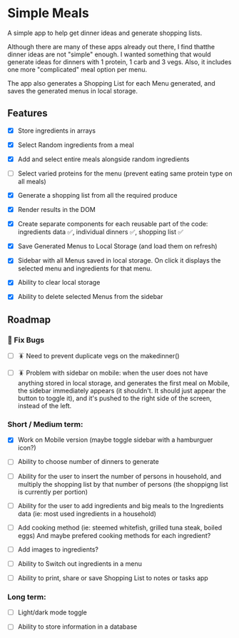 # Simple Meals

A simple app to help get dinner ideas and generate shopping lists.

Although there are many of these apps already out there, I find thatthe dinner ideas are not "simple" enough. I wanted something that would generate ideas for dinners with 1 protein, 1 carb and 3 vegs. Also, it includes one more "complicated" meal option per menu.

The app also generates a Shopping List for each Menu generated, and saves the generated menus in local storage.

## Features

- [x] Store ingredients in arrays

- [x] Select Random ingredients from a meal

- [x] Add and select entire meals alongside random ingredients

- [ ] Select varied proteins for the menu (prevent eating same protein type on all meals)

- [x] Generate a shopping list from all the required produce

- [x] Render results in the DOM

- [x] Create separate components for each reusable part of the code: ingredients data ✅, individual dinners ✅, shopping list ✅

- [x] Save Generated Menus to Local Storage (and load them on refresh)

- [x] Sidebar with all Menus saved in local storage. On click it displays the selected menu and ingredients for that menu.

- [x] Ability to clear local storage

- [x] Ability to delete selected Menus from the sidebar

## Roadmap

### 🚨 Fix Bugs

- [ ] 🪳 Need to prevent duplicate vegs on the makedinner()

- [ ] 🪳 Problem with sidebar on mobile: when the user does not have anything stored in local storage, and generates the first meal on Mobile, the sidebar immediately appears (it shouldn't. It should just appear the button to toggle it), and it's pushed to the right side of the screen, instead of the left.

### Short / Medium term:

- [x] Work on Mobile version (maybe toggle sidebar with a hamburguer icon?)

- [ ] Ability to choose number of dinners to generate

- [ ] Ability for the user to insert the number of persons in household, and multiply the shopping list by that number of persons (the shoppigng list is currently per portion)

- [ ] Ability for the user to add ingredients and big meals to the Ingredients data (ie: most used ingredients in a household)

- [ ] Add cooking method (ie: steemed whitefish, grilled tuna steak, boiled eggs) And maybe prefered cooking methods for each ingredient?

- [ ] Add images to ingredients?

- [ ] Ability to Switch out ingredients in a menu

- [ ] Ability to print, share or save Shopping List to notes or tasks app

### Long term:

- [ ] Light/dark mode toggle

- [ ] Ability to store information in a database
